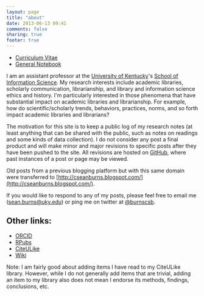 ```yaml
---
layout: page
title: "about"
date: 2013-06-13 09:41
comments: false
sharing: true
footer: true
---
```


* [Curriculum Vitae](http://cseanburns.net/wiki/doku.php?id=cv)
* [General Notebook](http://cseanburns.net/wiki/)

I am an assistant professor at the [University of Kentucky][1]'s [School of
Information Science][2]. My research interests include academic libraries,
scholarly communication, librarianship, and library and information science
ethics and history. I'm particularly interested in those phenomena that have
substantial impact on academic libraries and librarianship. For example, how
do scientific/scholarly trends, behaviors, practices, norms, and so forth
impact academic libraries and librarians?

The motivation for this site is to keep a public log of my research notes
(at least anything that can be shared with the public, such as notes on
readings and some kinds of data collection). I do not consider any post a
final product and will make minor and major revisions to specific posts
after they have been pushed to the site. All revisions are hosted on
[GitHub][1], where past instances of a post or page may be viewed.

Old posts from a previous blogging platform but with this same domain were
transferred to
[http://cseanburns.blogspot.com/](http://cseanburns.blogspot.com/).

If you would like to respond to any of my posts, please feel free to email
me (sean.burns@uky.edu) or ping me on twitter at
[@burnscsb](https://twitter.com/burnscsb).

[1]: http://www.uky.edu
[2]: http://ci.uky.edu/lis/
[3]: http://github.com/seancsb/research-notebook

## Other links:

- [ORCID](http://orcid.org/0000-0001-8695-3643)
- [RPubs](http://rpubs.com/seancsb)
- [CiteULike](http://www.citeulike.org/user/seancsb)
- [Wiki](http://www.cseanburns.net/wiki/)

Note: I am fairly good about adding items I have read to my CiteULike
library. However, while I do not generally add items that are trivial,
adding an item to my library also does not mean I endorse its methods,
findings, conclusions, etc.
